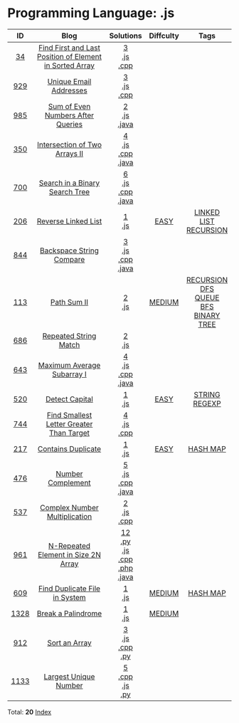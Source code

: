 
# Programming Language: .js
| ID | Blog | Solutions | Diffculty | Tags |
|:----:|:----:|:-------:|:----:|:----:|
| [34](https://leetcode.com/problems/find-first-and-last-position-of-element-in-sorted-array/) | [Find First and Last Position of Element in Sorted Array](https://helloacm.com/how-to-find-first-and-last-position-of-element-in-sorted-array/) | [3](https://github.com/DoctorLai/ACM/tree/master/leetcode/34.%20Find%20First%20and%20Last%20Position%20of%20Element%20in%20Sorted%20Array)<br/>[.js](https://github.com/DoctorLai/ACM/blob/master/leetcode/.js.md)<BR/>[.cpp](https://github.com/DoctorLai/ACM/blob/master/leetcode/.cpp.md)<BR/> | [](https://github.com/DoctorLai/ACM/blob/master/leetcode/.md) |  |
| [929](https://leetcode.com/problems/unique-email-addresses/) | [Unique Email Addresses](https://helloacm.com/how-to-filter-the-unique-email-addresses/) | [3](https://github.com/DoctorLai/ACM/tree/master/leetcode/929.%20Unique%20Email%20Addresses)<br/>[.js](https://github.com/DoctorLai/ACM/blob/master/leetcode/.js.md)<BR/>[.cpp](https://github.com/DoctorLai/ACM/blob/master/leetcode/.cpp.md)<BR/> | [](https://github.com/DoctorLai/ACM/blob/master/leetcode/.md) |  |
| [985](https://leetcode.com/problems/sum-of-even-numbers-after-queries/) | [Sum of Even Numbers After Queries](https://helloacm.com/compute-the-sum-of-even-numbers-after-queries/) | [2](https://github.com/DoctorLai/ACM/tree/master/leetcode/985.%20Sum%20of%20Even%20Numbers%20After%20Queries)<br/>[.js](https://github.com/DoctorLai/ACM/blob/master/leetcode/.js.md)<BR/>[.java](https://github.com/DoctorLai/ACM/blob/master/leetcode/.java.md)<BR/> | [](https://github.com/DoctorLai/ACM/blob/master/leetcode/.md) |  |
| [350](https://leetcode.com/problems/intersection-of-two-arrays-ii/) | [Intersection of Two Arrays II](https://helloacm.com/the-intersection-algorithm-of-two-arrays-using-hash-maps-in-c-java-javascript/) | [4](https://github.com/DoctorLai/ACM/tree/master/leetcode/350.%20Intersection%20of%20Two%20Arrays%20II)<br/>[.js](https://github.com/DoctorLai/ACM/blob/master/leetcode/.js.md)<BR/>[.cpp](https://github.com/DoctorLai/ACM/blob/master/leetcode/.cpp.md)<BR/>[.java](https://github.com/DoctorLai/ACM/blob/master/leetcode/.java.md)<BR/> | [](https://github.com/DoctorLai/ACM/blob/master/leetcode/.md) |  |
| [700](https://leetcode.com/problems/search-in-a-binary-search-tree/) | [Search in a Binary Search Tree](https://helloacm.com/how-to-search-in-a-binary-search-tree/) | [6](https://github.com/DoctorLai/ACM/tree/master/leetcode/700.%20Search%20in%20a%20Binary%20Search%20Tree)<br/>[.js](https://github.com/DoctorLai/ACM/blob/master/leetcode/.js.md)<BR/>[.cpp](https://github.com/DoctorLai/ACM/blob/master/leetcode/.cpp.md)<BR/>[.java](https://github.com/DoctorLai/ACM/blob/master/leetcode/.java.md)<BR/> | [](https://github.com/DoctorLai/ACM/blob/master/leetcode/.md) |  |
| [206](https://leetcode.com/problems/reverse-linked-list/) | [Reverse Linked List](https://helloacm.com/how-to-reverse-a-linked-list-in-javascript/) | [1](https://github.com/DoctorLai/ACM/tree/master/leetcode/206.%20Reverse%20Linked%20List)<br/>[.js](https://github.com/DoctorLai/ACM/blob/master/leetcode/.js.md)<BR/> | [EASY](https://github.com/DoctorLai/ACM/blob/master/leetcode/EASY.md) | [LINKED LIST](https://github.com/DoctorLai/ACM/blob/master/leetcode/LINKED%20LIST.md)<BR/>[RECURSION](https://github.com/DoctorLai/ACM/blob/master/leetcode/RECURSION.md)<BR/> |
| [844](https://leetcode.com/problems/backspace-string-compare/) | [Backspace String Compare](https://helloacm.com/the-backspace-string-compare-algorithm/) | [3](https://github.com/DoctorLai/ACM/tree/master/leetcode/844.%20Backspace%20String%20Compare)<br/>[.js](https://github.com/DoctorLai/ACM/blob/master/leetcode/.js.md)<BR/>[.cpp](https://github.com/DoctorLai/ACM/blob/master/leetcode/.cpp.md)<BR/>[.java](https://github.com/DoctorLai/ACM/blob/master/leetcode/.java.md)<BR/> | [](https://github.com/DoctorLai/ACM/blob/master/leetcode/.md) |  |
| [113](https://leetcode.com/problems/path-sum-ii/) | [Path Sum II](https://helloacm.com/return-the-path-that-sum-up-to-target-using-dfs-or-bfs-algorithms/) | [2](https://github.com/DoctorLai/ACM/tree/master/leetcode/113.%20Path%20Sum%20II)<br/>[.js](https://github.com/DoctorLai/ACM/blob/master/leetcode/.js.md)<BR/> | [MEDIUM](https://github.com/DoctorLai/ACM/blob/master/leetcode/MEDIUM.md) | [RECURSION](https://github.com/DoctorLai/ACM/blob/master/leetcode/RECURSION.md)<BR/>[DFS](https://github.com/DoctorLai/ACM/blob/master/leetcode/DFS.md)<BR/>[QUEUE](https://github.com/DoctorLai/ACM/blob/master/leetcode/QUEUE.md)<BR/>[BFS](https://github.com/DoctorLai/ACM/blob/master/leetcode/BFS.md)<BR/>[BINARY TREE](https://github.com/DoctorLai/ACM/blob/master/leetcode/BINARY%20TREE.md)<BR/> |
| [686](https://leetcode.com/problems/repeated-string-match/) | [Repeated String Match](https://helloacm.com/the-repeated-string-match-algorithm-in-javascript/) | [2](https://github.com/DoctorLai/ACM/tree/master/leetcode/686.%20Repeated%20String%20Match)<br/>[.js](https://github.com/DoctorLai/ACM/blob/master/leetcode/.js.md)<BR/> | [](https://github.com/DoctorLai/ACM/blob/master/leetcode/.md) |  |
| [643](https://leetcode.com/problems/maximum-average-subarray-i/) | [Maximum Average Subarray I](https://helloacm.com/how-to-compute-the-maximum-average-subarray/) | [4](https://github.com/DoctorLai/ACM/tree/master/leetcode/643.%20Maximum%20Average%20Subarray%20I)<br/>[.js](https://github.com/DoctorLai/ACM/blob/master/leetcode/.js.md)<BR/>[.cpp](https://github.com/DoctorLai/ACM/blob/master/leetcode/.cpp.md)<BR/>[.java](https://github.com/DoctorLai/ACM/blob/master/leetcode/.java.md)<BR/> | [](https://github.com/DoctorLai/ACM/blob/master/leetcode/.md) |  |
| [520](https://leetcode.com/problems/detect-capital/) | [Detect Capital](https://helloacm.com/javascript-function-to-detect-capital-string/) | [1](https://github.com/DoctorLai/ACM/tree/master/leetcode/520.%20Detect%20Capital)<br/>[.js](https://github.com/DoctorLai/ACM/blob/master/leetcode/.js.md)<BR/> | [EASY](https://github.com/DoctorLai/ACM/blob/master/leetcode/EASY.md) | [STRING](https://github.com/DoctorLai/ACM/blob/master/leetcode/STRING.md)<BR/>[REGEXP](https://github.com/DoctorLai/ACM/blob/master/leetcode/REGEXP.md)<BR/> |
| [744](https://leetcode.com/problems/find-smallest-letter-greater-than-target/) | [Find Smallest Letter Greater Than Target](https://helloacm.com/how-to-find-smallest-letter-greater-than-target/) | [4](https://github.com/DoctorLai/ACM/tree/master/leetcode/744.%20Find%20Smallest%20Letter%20Greater%20Than%20Target)<br/>[.js](https://github.com/DoctorLai/ACM/blob/master/leetcode/.js.md)<BR/>[.cpp](https://github.com/DoctorLai/ACM/blob/master/leetcode/.cpp.md)<BR/> | [](https://github.com/DoctorLai/ACM/blob/master/leetcode/.md) |  |
| [217]() | [Contains Duplicate](https://helloacm.com/algorithms-to-check-if-array-contains-duplicate-elements/) | [1](https://github.com/DoctorLai/ACM/tree/master/leetcode/217.%20Contains%20Duplicate)<br/>[.js](https://github.com/DoctorLai/ACM/blob/master/leetcode/.js.md)<BR/> | [EASY](https://github.com/DoctorLai/ACM/blob/master/leetcode/EASY.md) | [HASH MAP](https://github.com/DoctorLai/ACM/blob/master/leetcode/HASH%20MAP.md)<BR/> |
| [476](https://leetcode.com/problems/number-complement/) | [Number Complement](https://helloacm.com/how-to-compute-the-number-complement-for-integers/) | [5](https://github.com/DoctorLai/ACM/tree/master/leetcode/476.%20Number%20Complement)<br/>[.js](https://github.com/DoctorLai/ACM/blob/master/leetcode/.js.md)<BR/>[.cpp](https://github.com/DoctorLai/ACM/blob/master/leetcode/.cpp.md)<BR/>[.java](https://github.com/DoctorLai/ACM/blob/master/leetcode/.java.md)<BR/> | [](https://github.com/DoctorLai/ACM/blob/master/leetcode/.md) |  |
| [537](https://leetcode.com/problems/complex-number-multiplication/submissions/) | [Complex Number Multiplication](https://helloacm.com/the-complex-number-multiplication-function/) | [2](https://github.com/DoctorLai/ACM/tree/master/leetcode/537.%20Complex%20Number%20Multiplication)<br/>[.js](https://github.com/DoctorLai/ACM/blob/master/leetcode/.js.md)<BR/>[.cpp](https://github.com/DoctorLai/ACM/blob/master/leetcode/.cpp.md)<BR/> | [](https://github.com/DoctorLai/ACM/blob/master/leetcode/.md) |  |
| [961](https://leetcode.com/problems/n-repeated-element-in-size-2n-array/) | [N-Repeated Element in Size 2N Array](https://helloacm.com/how-to-find-n-repeated-element-in-size-2n-array/) | [12](https://github.com/DoctorLai/ACM/tree/master/leetcode/961.%20N-Repeated%20Element%20in%20Size%202N%20Array)<br/>[.py](https://github.com/DoctorLai/ACM/blob/master/leetcode/.py.md)<BR/>[.js](https://github.com/DoctorLai/ACM/blob/master/leetcode/.js.md)<BR/>[.cpp](https://github.com/DoctorLai/ACM/blob/master/leetcode/.cpp.md)<BR/>[.php](https://github.com/DoctorLai/ACM/blob/master/leetcode/.php.md)<BR/>[.java](https://github.com/DoctorLai/ACM/blob/master/leetcode/.java.md)<BR/> | [](https://github.com/DoctorLai/ACM/blob/master/leetcode/.md) |  |
| [609](https://leetcode.com/problems/find-duplicate-file-in-system/) | [Find Duplicate File in System](https://helloacm.com/algorithm-to-find-duplicate-files-in-system-using-hash-map/) | [1](https://github.com/DoctorLai/ACM/tree/master/leetcode/609.%20Find%20Duplicate%20File%20in%20System)<br/>[.js](https://github.com/DoctorLai/ACM/blob/master/leetcode/.js.md)<BR/> | [MEDIUM](https://github.com/DoctorLai/ACM/blob/master/leetcode/MEDIUM.md) | [HASH MAP](https://github.com/DoctorLai/ACM/blob/master/leetcode/HASH%20MAP.md)<BR/> |
| [1328](https://leetcode.com/problems/break-a-palindrome/) | [Break a Palindrome](https://helloacm.com/how-to-break-a-palindrome-string-by-replacing-a-character/) | [1](https://github.com/DoctorLai/ACM/tree/master/leetcode/1328.%20Break%20a%20Palindrome)<br/>[.js](https://github.com/DoctorLai/ACM/blob/master/leetcode/.js.md)<BR/> | [MEDIUM](https://github.com/DoctorLai/ACM/blob/master/leetcode/MEDIUM.md) |  |
| [912](https://leetcode.com/problems/sort-an-array/) | [Sort an Array](https://helloacm.com/how-to-implement-quicksort-algorithm-in-python-the-pythonic-way/) | [3](https://github.com/DoctorLai/ACM/tree/master/leetcode/912.%20Sort%20an%20Array)<br/>[.js](https://github.com/DoctorLai/ACM/blob/master/leetcode/.js.md)<BR/>[.cpp](https://github.com/DoctorLai/ACM/blob/master/leetcode/.cpp.md)<BR/>[.py](https://github.com/DoctorLai/ACM/blob/master/leetcode/.py.md)<BR/> | [](https://github.com/DoctorLai/ACM/blob/master/leetcode/.md) |  |
| [1133](https://leetcode.com/problems/largest-unique-number/) | [Largest Unique Number](https://helloacm.com/how-to-find-the-largest-unique-number-in-array/) | [5](https://github.com/DoctorLai/ACM/tree/master/leetcode/1133.%20Largest%20Unique%20Number)<br/>[.cpp](https://github.com/DoctorLai/ACM/blob/master/leetcode/.cpp.md)<BR/>[.js](https://github.com/DoctorLai/ACM/blob/master/leetcode/.js.md)<BR/>[.py](https://github.com/DoctorLai/ACM/blob/master/leetcode/.py.md)<BR/> | [](https://github.com/DoctorLai/ACM/blob/master/leetcode/.md) |  |

Total: **20**
[Index](https://github.com/DoctorLai/ACM/blob/master/leetcode/README.md)